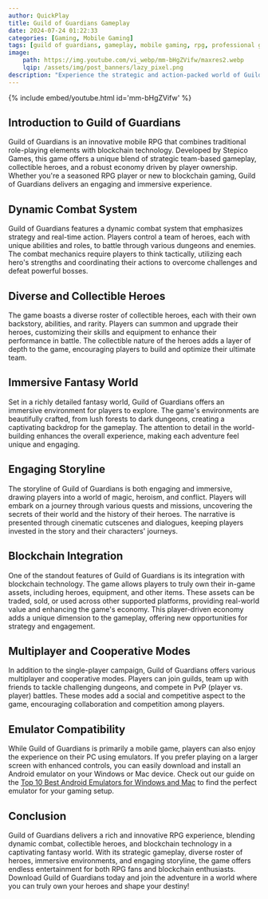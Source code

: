 ```yaml
---
author: QuickPlay
title: Guild of Guardians Gameplay
date: 2024-07-24 01:22:33
categories: [Gaming, Mobile Gaming]
tags: [guild of guardians, gameplay, mobile gaming, rpg, professional gamers, action rpg, blockchain gaming]
image: 
    path: https://img.youtube.com/vi_webp/mm-bHgZVifw/maxres2.webp
    lqip: /assets/img/post_banners/lazy_pixel.png
description: "Experience the strategic and action-packed world of Guild of Guardians with its unique gameplay and blockchain features."
---
```


{% include embed/youtube.html id='mm-bHgZVifw' %}

## Introduction to Guild of Guardians

Guild of Guardians is an innovative mobile RPG that combines traditional role-playing elements with blockchain technology. Developed by Stepico Games, this game offers a unique blend of strategic team-based gameplay, collectible heroes, and a robust economy driven by player ownership. Whether you're a seasoned RPG player or new to blockchain gaming, Guild of Guardians delivers an engaging and immersive experience.

## Dynamic Combat System

Guild of Guardians features a dynamic combat system that emphasizes strategy and real-time action. Players control a team of heroes, each with unique abilities and roles, to battle through various dungeons and enemies. The combat mechanics require players to think tactically, utilizing each hero's strengths and coordinating their actions to overcome challenges and defeat powerful bosses.

## Diverse and Collectible Heroes

The game boasts a diverse roster of collectible heroes, each with their own backstory, abilities, and rarity. Players can summon and upgrade their heroes, customizing their skills and equipment to enhance their performance in battle. The collectible nature of the heroes adds a layer of depth to the game, encouraging players to build and optimize their ultimate team.

## Immersive Fantasy World

Set in a richly detailed fantasy world, Guild of Guardians offers an immersive environment for players to explore. The game's environments are beautifully crafted, from lush forests to dark dungeons, creating a captivating backdrop for the gameplay. The attention to detail in the world-building enhances the overall experience, making each adventure feel unique and engaging.

## Engaging Storyline

The storyline of Guild of Guardians is both engaging and immersive, drawing players into a world of magic, heroism, and conflict. Players will embark on a journey through various quests and missions, uncovering the secrets of their world and the history of their heroes. The narrative is presented through cinematic cutscenes and dialogues, keeping players invested in the story and their characters' journeys.

## Blockchain Integration

One of the standout features of Guild of Guardians is its integration with blockchain technology. The game allows players to truly own their in-game assets, including heroes, equipment, and other items. These assets can be traded, sold, or used across other supported platforms, providing real-world value and enhancing the game's economy. This player-driven economy adds a unique dimension to the gameplay, offering new opportunities for strategy and engagement.

## Multiplayer and Cooperative Modes

In addition to the single-player campaign, Guild of Guardians offers various multiplayer and cooperative modes. Players can join guilds, team up with friends to tackle challenging dungeons, and compete in PvP (player vs. player) battles. These modes add a social and competitive aspect to the game, encouraging collaboration and competition among players.

## Emulator Compatibility

While Guild of Guardians is primarily a mobile game, players can also enjoy the experience on their PC using emulators. If you prefer playing on a larger screen with enhanced controls, you can easily download and install an Android emulator on your Windows or Mac device. Check out our guide on the [Top 10 Best Android Emulators for Windows and Mac](https://quickplaymobile.github.io/posts/Top-10-Best-Android-Emulators-for-Windows-and-Mac/) to find the perfect emulator for your gaming setup.

## Conclusion

Guild of Guardians delivers a rich and innovative RPG experience, blending dynamic combat, collectible heroes, and blockchain technology in a captivating fantasy world. With its strategic gameplay, diverse roster of heroes, immersive environments, and engaging storyline, the game offers endless entertainment for both RPG fans and blockchain enthusiasts. Download Guild of Guardians today and join the adventure in a world where you can truly own your heroes and shape your destiny!
